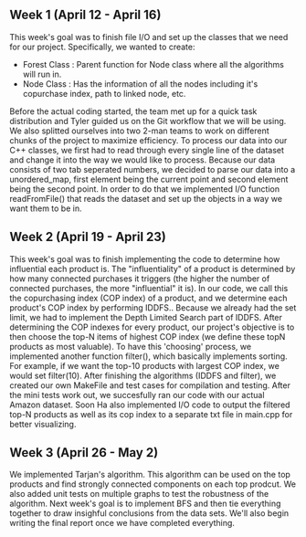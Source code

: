 ## Week 1 (April 12 - April 16)
This week's goal was to finish file I/O and set up the classes that we need for our project. Specifically, we wanted to create:
 - Forest Class : Parent function for Node class where all the algorithms will run in.
 - Node Class : Has the information of all the nodes including it's copurchase index, path to linked node, etc.
 
Before the actual coding started, the team met up for a quick task distribution and Tyler guided us on the Git workflow that we will be using. We also splitted ourselves into two 2-man teams to work on different chunks of the project to maximize efficiency. To process our data into our C++ classes, we first had to read through every single line of the dataset and change it into the way we would like to process. </b>
Because our data consists of two tab seperated numbers, we decided to parse our data into a unordered_map, first element being the current point and second element being the second point.
In order to do that we implemented I/O function readFromFile() that reads the dataset and set up the objects in a way we want them to be in.

## Week 2 (April 19 - April 23)

This week's goal was to finish implementing the code to determine how influential each product is. The "influentiality" of a product is determined by how many connected purchases it triggers (the higher the number of connected purchases, the more "influential" it is). In our code, we call this the copurchasing index (COP index) of a product, and we determine each product's COP index by performing IDDFS.</b>.
Because we already had the set limit, we had to implement the Depth Limited Search part of IDDFS.</b>
After determining the COP indexes for every product, our project's objective is to then choose the top-N items of highest COP index (we define these topN products as most valuable). To have this 'choosing' process, we implemented another function filter(), which basically implements sorting.</b>
For example, if we want the top-10 products with largest COP index, we would set filter(10).</b>
After finishing the algorithms (IDDFS and filter), we created our own MakeFile and test cases for compilation and testing. After the mini tests work out, we succesfully ran our code with our actual Amazon dataset.</b> Soon Ha also implemented I/O code to output the filtered top-N products as well as its cop index to a separate txt file in main.cpp for better visualizing.</b>

## Week 3 (April 26 - May 2)

We implemented Tarjan's algorithm. This algorithm can be used on the top products and find strongly connected components on each top prodcut. We also added unit tests on multiple graphs to test the robustness of the algorithm. Next week's goal is to implement BFS and then tie everything together to draw insighful conclusions from the data sets. We'll also begin writing the final report once we have completed everything. 



